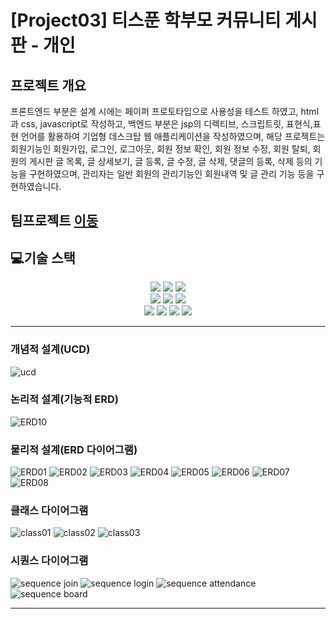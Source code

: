 # [Project03] 티스푼 학부모 커뮤니티 게시판 - 개인

## 프로젝트 개요
프론트엔드 부분은 설계 시에는 페이퍼 프로토타입으로 사용성을 테스트 하였고, html과 css, javascript로 작성하고, 백엔드 부분은 jsp의 디렉티브, 스크립트릿, 표현식,표현 언어를 활용하여 기업형 데스크탑 웹 애플리케이션을 작성하였으며, 해당 프로젝트는 회원기능인 회원가입, 로그인, 로그아웃, 회원 정보 확인, 회원 정보 수정, 회원 탈퇴, 회원의 게시판 글 목록, 글 상세보기, 글 등록, 글 수정, 글 삭제, 댓글의 등록, 삭제 등의 기능을 구현하였으며, 관리자는 일반 회원의 관리기능인 회원내역 및 글 관리 기능 등을 구현하였습니다.

## 팀프로젝트 [이동](https://github.com/chunjae-luigi/project3)

## 💻기술 스택

<div style="text-align:center;"> 
  <img src="https://img.shields.io/badge/html5-E34F26?style=for-the-badge&logo=html5&logoColor=white">
  <img src="https://img.shields.io/badge/css-1572B6?style=for-the-badge&logo=css3&logoColor=white"> 
  <img src="https://img.shields.io/badge/javascript-F7DF1E?style=for-the-badge&logo=javascript&logoColor=black"> 
  <br>
  <img src="https://img.shields.io/badge/mariaDB-003545?style=for-the-badge&logo=mariaDB&logoColor=white"> 
  <img src="https://img.shields.io/badge/Java-ED8B00?style=for-the-badge&logo=openjdk&logoColor=white"> 
  <img src="https://img.shields.io/badge/apache tomcat-F8DC75?style=for-the-badge&logo=apachetomcat&logoColor=black"> 
  <br>
  <img src="https://img.shields.io/badge/git-F05032?style=for-the-badge&logo=git&logoColor=white"> 
  <img src="https://img.shields.io/badge/github-181717?style=for-the-badge&logo=github&logoColor=white"> 
  <img src="https://img.shields.io/badge/jquery-0769AD?style=for-the-badge&logo=jquery&logoColor=white">  
  <img src="https://img.shields.io/badge/Spring-6DB33F?style=for-the-badge&logo=spring&logoColor=white">
  <br>
</div>

---

### 개념적 설계(UCD)
![ucd](/readme/ucd.png)

### 논리적 설계(기능적 ERD)
![ERD10](/readme/project03_erd9.png)

### 물리적 설계(ERD 다이어그램)
![ERD01](/readme/project03_erd1.png)
![ERD02](/readme/project03_erd2.png)
![ERD03](/readme/project03_erd3.png)
![ERD04](/readme/project03_erd4.png)
![ERD05](/readme/project03_erd5.png)
![ERD06](/readme/project03_erd6.png)
![ERD07](/readme/project03_erd7.png)
![ERD08](/readme/project03_erd8.png)

### 클래스 다이어그램
![class01](/readme/class_member.png)
![class02](/readme/class_board.png)
![class03](/readme/class_vote.png)

### 시퀀스 다이어그램
![sequence join](/readme/sequence_join.png)
![sequence login](/readme/sequence_login.png)
![sequence attendance](/readme/sequence_attendance.png)
![sequence board](/readme/sequence_board.png)

---

[//]: # (## 🔧기능 구현)
